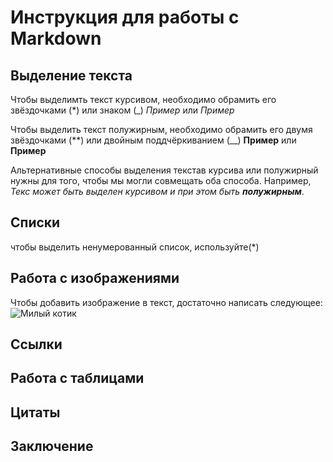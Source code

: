# Инструкция для работы с Markdown

## Выделение текста

Чтобы выделимть текст курсивом, необходимо обрамить его звёздочками (*) или знаком (_)
 *Пример* или _Пример_

Чтобы выделить текст полужирным, необходимо обрамить его двумя звёздочками (**) или двойным поддчёркиванием (__)
 **Пример** или __Пример__

 Альтернативные способы выделения текстав курсива или полужирный нужны для того, чтобы мы могли совмещать оба способа. Например, _Текс может быть выделен курсивом и при этом быть **полужирным**_.

## Списки

чтобы выделить ненумерованный список, используйте(*)

## Работа с изображениями

Чтобы добавить изображение в текст, достаточно написать следующее: ![Милый котик](kotik.jpg)

## Ссылки 

## Работа с таблицами 

## Цитаты 

## Заключение